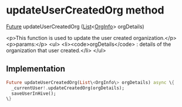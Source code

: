 


# updateUserCreatedOrg method








[Future](https:api.flutter.dev/flutter/dart-async/Future-class.html) updateUserCreatedOrg
([List](https:api.flutter.dev/flutter/dart-core/List-class.html)&lt;[OrgInfo](../../models_organization_org_info/OrgInfo-class.md)\> orgDetails)





\<p\>This function is used to update the user created organization.\</p\>
\<p\>params:\</p\>
\<ul\>
\<li\>\<code\>orgDetails\</code\> : details of the organization that user created.\</li\>
\</ul\>



## Implementation

```dart
Future updateUserCreatedOrg(List\<OrgInfo\> orgDetails) async \{
  _currentUser!.updateCreatedOrg(orgDetails);
  saveUserInHive();
\}
```







